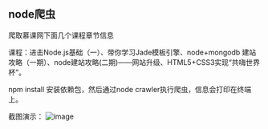 ## node爬虫
爬取慕课网下面几个课程章节信息

课程：进击Node.js基础（一）、带你学习Jade模板引擎、node+mongodb 建站攻略（一期）、node建站攻略(二期)——网站升级、HTML5+CSS3实现“共嗨世界杯”。

npm install 安装依赖包，然后通过node crawler执行爬虫，信息会打印在终端上。

截图演示：
![image](https://github.com/jinjianhua727/node-crawler-imooc/crawler.png)